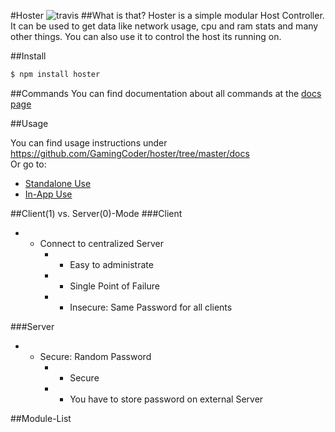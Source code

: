 #Hoster ![travis](https://travis-ci.org/GamingCoder/hoster.png)
##What is that?
Hoster is a simple modular Host Controller. It can be used to get data like network usage, cpu and ram stats and many other things. You can also use it to control the host its running on.

##Install
```bash
$ npm install hoster
```
##Commands
You can find documentation about all commands at the [docs page](https://github.com/GamingCoder/hoster/blob/master/docs/commands.md)

##Usage

You can find usage instructions under https://github.com/GamingCoder/hoster/tree/master/docs  
Or go to:
- [Standalone Use](https://github.com/GamingCoder/hoster/blob/master/docs/standalone.md)
- [In-App Use](https://github.com/GamingCoder/hoster/blob/master/docs/app.md)

##Client(1) vs. Server(0)-Mode
###Client
- + Connect to centralized Server
	- + Easy to administrate
	- - Single Point of Failure
	- - Insecure: Same Password for all clients

###Server
- + Secure: Random Password
	- + Secure
	- - You have to store password on external Server

##Module-List
